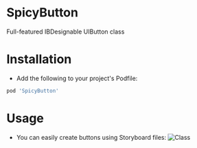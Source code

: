 # SpicyButton
Full-featured IBDesignable UIButton class
# Installation
- Add the following to your project's Podfile:
```Ruby
pod 'SpicyButton'
```

# Usage
- You can easily create buttons using Storyboard files:
![Class](http://lukecrum.xyz/Images/Class.png)
